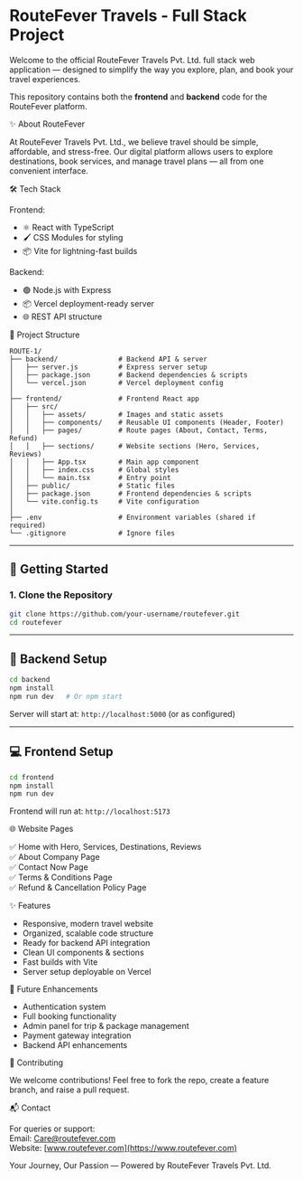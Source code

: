 
# RouteFever Travels - Full Stack Project

Welcome to the official RouteFever Travels Pvt. Ltd. full stack web application — designed to simplify the way you explore, plan, and book your travel experiences.

This repository contains both the **frontend** and **backend** code for the RouteFever platform.

✨ About RouteFever

At RouteFever Travels Pvt. Ltd., we believe travel should be simple, affordable, and stress-free. Our digital platform allows users to explore destinations, book services, and manage travel plans — all from one convenient interface.

🛠 Tech Stack

Frontend:  
- ⚛️ React with TypeScript  
- 🖌 CSS Modules for styling  
- 📦 Vite for lightning-fast builds  

Backend:
- 🟢 Node.js with Express  
- 📦 Vercel deployment-ready server  
- 🌐 REST API structure  

📂 Project Structure

```
ROUTE-1/
├── backend/               # Backend API & server
│   ├── server.js          # Express server setup
│   ├── package.json       # Backend dependencies & scripts
│   └── vercel.json        # Vercel deployment config
│
├── frontend/              # Frontend React app
│   ├── src/
│   │   ├── assets/        # Images and static assets
│   │   ├── components/    # Reusable UI components (Header, Footer)
│   │   ├── pages/         # Route pages (About, Contact, Terms, Refund)
│   │   ├── sections/      # Website sections (Hero, Services, Reviews)
│   │   ├── App.tsx        # Main app component
│   │   ├── index.css      # Global styles
│   │   └── main.tsx       # Entry point
│   ├── public/            # Static files
│   ├── package.json       # Frontend dependencies & scripts
│   └── vite.config.ts     # Vite configuration
│
├── .env                   # Environment variables (shared if required)
└── .gitignore             # Ignore files
```

---

## 🚀 Getting Started

### 1. Clone the Repository

```bash
git clone https://github.com/your-username/routefever.git
cd routefever
```

---

## 🔧 Backend Setup

```bash
cd backend
npm install
npm run dev   # Or npm start
```

Server will start at: `http://localhost:5000` (or as configured)

---

## 💻 Frontend Setup

```bash
cd frontend
npm install
npm run dev
```

Frontend will run at: `http://localhost:5173`

🌐 Website Pages

✅ Home with Hero, Services, Destinations, Reviews  
✅ About Company Page  
✅ Contact Now Page  
✅ Terms & Conditions Page  
✅ Refund & Cancellation Policy Page  

✨ Features

- Responsive, modern travel website  
- Organized, scalable code structure  
- Ready for backend API integration  
- Clean UI components & sections  
- Fast builds with Vite  
- Server setup deployable on Vercel  

🧩 Future Enhancements

- Authentication system  
- Full booking functionality  
- Admin panel for trip & package management  
- Payment gateway integration  
- Backend API enhancements  

🤝 Contributing

We welcome contributions! Feel free to fork the repo, create a feature branch, and raise a pull request.

📬 Contact

For queries or support:  
Email: Care@routefever.com  
Website: [www.routefever.com](https://www.routefever.com)  


Your Journey, Our Passion — Powered by RouteFever Travels Pvt. Ltd.
